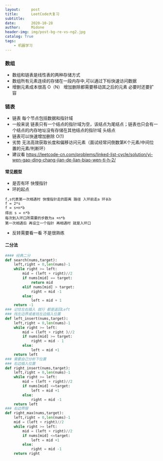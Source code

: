 ```yaml
---
layout:     post
title:      LeetCode大复习
subtitle:   
date:       2020-10-28
author:     Midone
header-img: img/post-bg-re-vs-ng2.jpg
catalog: True
tags:
    - 机器学习
---
```


### 数组
- 数组和链表是线性表的两种存储方式
- 数组所有元素连续的存储在一段内存中,可以通过下标快速访问数据
- 增删元素成本很高 O（N） 增加删除都需要移动其之后的元素 必要时还要扩容

### 链表
- 链表 每个节点包括数据和指针域
- 一般来说 链表只有一个结点的指针域为空，该结点为尾结点；链表也只会有一个结点的内存地址没有存储在其他结点的指针域 头结点
- 链表可以快速增加删除 O(1)
- 劣势 无法高效获取长度和偏移访问元素（面试经常问倒数第K个元素/中间位置的元素/判断环）
- 建议看 https://leetcode-cn.com/problems/linked-list-cycle/solution/yi-wen-gao-ding-chang-jian-de-lian-biao-wen-ti-h-2/
#### 常见题型
- 是否有环 快慢指针
- 环的起点  
```
f,s代表第一次相遇时 快慢指针走的距离 路径 入环前走a 环长b
f = 2*s
f = s+n*b
得出 s = n*b
每次到入环口所需要的步数为a +n*b
第一次相遇后 再设立一个指针 再相遇时 就是入环口
```
- 反转需要看一看 不是很熟练
#### 二分法
```python
#### 经典二分
def search(nums,target):
    left,right = 0,len(nums)-1
    while right >= left:
        mid = (left + right)//2
        if nums[mid] == target:
            return mid
        elif nums[mid] > target:
            right = mid -1
        else:
            left = mid + 1
    return -1
### 记住左右插入 就行 都是返回Left
### 找左边界或者找左边插入位置
def left_insert(nums,target):
    left,right = 0,len(nums)-1
    while right >= left:
        mid = (left + right )//2
        if nums[mid] >= target:
            right = mid - 1
        else:
            left = mid +1
    return left
### 需要自己分析下位置
### 右边插入位置
def right_insert(nums,target):
    left,right = 0,len(nums)-1
    while right >= left:
        mid = (left + right)//2
        if nums[mid] <=target:
            left = mid +1
        else:
            right = mid -1
    return left
### 右边界限
def right_max(nums,target):
    left,right = 0,len(nums)-1
    mid = (left + right)//2
    while right >= left:
        mid = (left + right)//2
        if nums[mid] <=target:
            left = mid +1
        else:
            right = mid -1
    return right
```